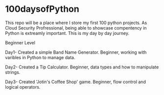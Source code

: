 # 100daysofPython

This repo will be a place where I store my first 100 python projects. As Cloud Security Profressional, being able to showcase compentency in Python is extreamly important. This is my day by day journey.


Beginner Level

Day1- Created a simple Band Name Generator. Beginner, working with varibles in Python to manage data.

Day2- Created a Tip Calculator. Beginner, data types and how to manipulate strings. 

Day3- Created 'Jotin's Coffee Shop' game. Beginner, flow control and logical operators.
